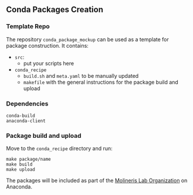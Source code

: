 ## Conda Packages Creation

### Template Repo

The repository `conda_package_mockup` can be used as a template for package construction. It contains:
- `src`:
  - put your scripts here
- `conda_recipe`
  - `build.sh` and `meta.yaml` to be manually updated
  - `makefile` with the general instructions for the package build and upload

### Dependencies
```
conda-build
anaconda-client
```

### Package build and upload
Move to the `conda_recipe` directory and run:
```
make package/name
make build
make upload
```

The packages will be included as part of the [Molineris Lab Organization](https://anaconda.org/molinerislab) on Anaconda.
